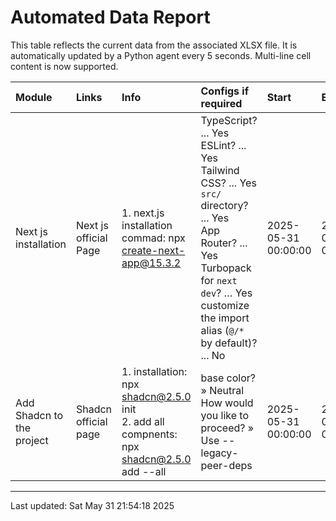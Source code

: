 # Automated Data Report

This table reflects the current data from the associated XLSX file.
It is automatically updated by a Python agent every 5 seconds.
Multi-line cell content is now supported.

| Module                    | Links                 | Info                                                                                       | Configs if required                                                                                                                                                                                             | Start               | End                 |
|:--------------------------|:----------------------|:-------------------------------------------------------------------------------------------|:----------------------------------------------------------------------------------------------------------------------------------------------------------------------------------------------------------------|:--------------------|:--------------------|
| Next js installation      | Next js official Page | 1. next.js installation commad: npx create-next-app@15.3.2                                 | TypeScript? ... Yes<br>ESLint? ... Yes<br>Tailwind CSS? ... Yes<br>`src/` directory? ... Yes<br>App Router? ... Yes<br>Turbopack for `next dev`? … Yes<br>customize the import alias (`@/*` by default)? ... No | 2025-05-31 00:00:00 | 2025-05-31 00:00:00 |
| Add Shadcn to the project | Shadcn official page  | 1. installation: npx shadcn@2.5.0 init<br>2. add all compnents: npx shadcn@2.5.0 add --all | base color? » Neutral<br>How would you like to proceed? » Use --legacy-peer-deps                                                                                                                                | 2025-05-31 00:00:00 | 2025-05-31 00:00:00 |

---
Last updated: Sat May 31 21:54:18 2025
